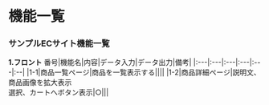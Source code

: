 # 機能一覧
### サンプルECサイト機能一覧
**1.フロント**
番号|機能名|内容|データ入力|データ出力|備考|
|:---|:---|:---|:---|:---|:--|
|1-1|商品一覧ページ|商品を一覧表示する||||
|1-2|商品詳細ページ|説明文、商品画像を拡大表示<br>選択、カートへボタン表示|○|||
